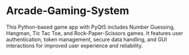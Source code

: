 # Arcade-Gaming-System
 This Python-based game app with PyQt5 includes Number Guessing, Hangman, Tic 
Tac Toe, and Rock-Paper-Scissors games. It features user authentication, token management, secure data 
handling, and GUI interactions for improved user experience and reliability.
